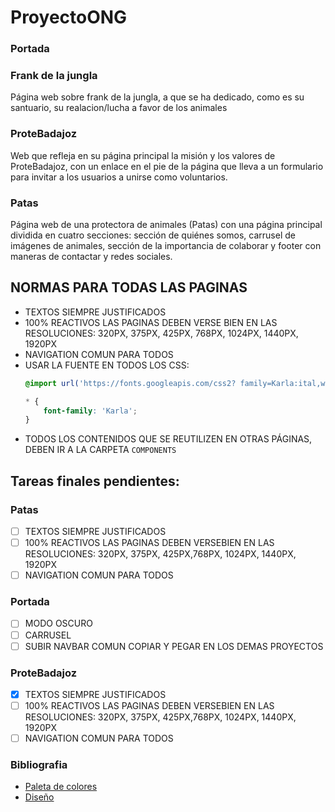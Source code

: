 # ProyectoONG


### Portada

### Frank de la jungla

Página web sobre frank de la jungla, a que se ha dedicado, como es su santuario, su realacion/lucha a favor de los animales

### ProteBadajoz

Web que refleja en su página principal la misión y los valores de ProteBadajoz, con un enlace en el pie de la página que lleva a un formulario para invitar a los usuarios a unirse como voluntarios.

### Patas

Página web de una protectora de animales (Patas) con una página principal dividida en cuatro secciones: sección de quiénes somos, carrusel de imágenes de animales, sección de la importancia de colaborar y footer con maneras de contactar y redes sociales.

## NORMAS PARA TODAS LAS PAGINAS

- TEXTOS SIEMPRE JUSTIFICADOS
- 100% REACTIVOS LAS PAGINAS DEBEN VERSE BIEN EN LAS RESOLUCIONES: 320PX, 375PX, 425PX, 768PX, 1024PX, 1440PX, 1920PX
- NAVIGATION COMUN PARA TODOS
- USAR LA FUENTE EN TODOS LOS CSS:
    ```css
    @import url('https://fonts.googleapis.com/css2? family=Karla:ital,wght@0,200..800;1,200..800&    display=swap');

    * {
        font-family: 'Karla';
    }
    ```
- TODOS LOS CONTENIDOS QUE SE REUTILIZEN EN OTRAS PÁGINAS, DEBEN IR A LA CARPETA `COMPONENTS`

## Tareas finales pendientes:

### Patas

- [ ] TEXTOS SIEMPRE JUSTIFICADOS
- [ ] 100% REACTIVOS LAS PAGINAS DEBEN VERSEBIEN EN LAS RESOLUCIONES: 320PX, 375PX, 425PX,768PX, 1024PX, 1440PX, 1920PX
- [ ] NAVIGATION COMUN PARA TODOS

### Portada

- [ ] MODO OSCURO
- [ ] CARRUSEL
- [ ] SUBIR NAVBAR COMUN COPIAR Y PEGAR EN LOS DEMAS PROYECTOS

### ProteBadajoz

- [x] TEXTOS SIEMPRE JUSTIFICADOS
- [ ] 100% REACTIVOS LAS PAGINAS DEBEN VERSEBIEN EN LAS RESOLUCIONES: 320PX, 375PX, 425PX,768PX, 1024PX, 1440PX, 1920PX
- [ ] NAVIGATION COMUN PARA TODOS

### Bibliografia

- [Paleta de colores](https://coolors.co/071e22-1d7874-679289-f4c095-ee2e31)
- [Diseño](https://www.figma.com/design/hYBOyQaiCwswWqN2OVdd5O/Untitled?node-id=0-1&t=4Hld9jGuPimRevyn-1)